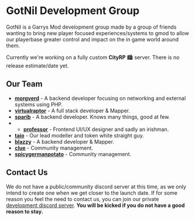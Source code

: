 # GotNil Development Group

GotNil is a Garrys Mod development group made by a group of friends wanting to bring new player focused experiences/systems to gmod to allow our playerbase
greater control and impact on the in game world around them.

Currently we're working on a fully custom **CityRP** 🏙️ server. There is no release estimate/date yet.

## Our Team

- **[morgverd](https://github.com/morgverd)** - A backend developer focusing on networking and external systems using PHP.
- **[virtualraptor](https://github.com/Blueasharky)** - A full stack developer & Mapper.
- **[sparib](https://github.com/sparib)** - A backend developer. Knows many things, good at few.
- - **[professor](https://github.com/professorv2)** - Frontend UI/UX designer and sadly an irishman.
- **[taio](https://github.com/OnlyTaio)** - Our lead modeller and token white straight guy.
- **[blazzy](https://github.com/Blazzy12)** - A backend developer & Mapper. 
- **[clue](https://github.com/Grubpit)** - Community management.
- **[spicygermanpotato](https://github.com/jedimasterpotato)** - Community management.

## Contact Us

We do not have a public/community discord server at this time, as we only intend to create one when we get closer to the launch date. If for some reason
you feel the need to contact us, you can join our private [development discord server](https://discord.gg/WctRV3MVp8). **You will be kicked if you do not have a
good reason to stay.**
